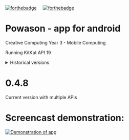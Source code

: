 [![forthebadge](https://forthebadge.com/images/badges/works-on-my-machine.svg)](https://forthebadge.com) &nbsp;&nbsp;&nbsp; [![forthebadge](https://forthebadge.com/images/badges/uses-badges.svg)](https://forthebadge.com)

# Powason - app for android
Creative Computing Year 3 - Mobile Computing    

Running KitKat API 19    

<details>
  <summary>Historical versions</summary>

# INFDEV
Development repo - no stable versions

# 0.0.4
Development version without API usage

# 0.0.8
Rehooked API into application

</details>

# 0.4.8
Current version with multiple APIs     

# Screencast demonstration:
[![Demonstration of app](https://i.imgur.com/EO9Qh6N.png)](https://www.youtube.com/watch?v=QjS14RwwCGc)    
